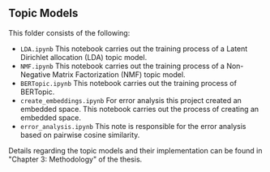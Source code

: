 ## Topic Models 

This folder consists of the following:
* `LDA.ipynb` This notebook carries out the training process of a Latent Dirichlet allocation (LDA) topic model.
* `NMF.ipynb` This notebook carries out the training process of a Non-Negative Matrix Factorization (NMF)  topic model.
* `BERTopic.ipynb` This notebook carries out the training process of BERTopic.
* `create_embeddings.ipynb` For error analysis this project created an embedded space. This notebook carries out the process of creating an embedded space.
* `error_analysis.ipynb` This note is responsible for the error analysis based on pairwise cosine similarity.

Details regarding the topic models and their implementation can be found in "Chapter 3: Methodology" of the thesis.

